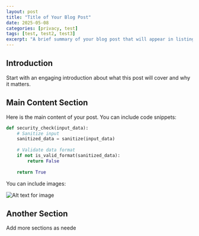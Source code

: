 ```yaml
---
layout: post
title: "Title of Your Blog Post"
date: 2025-05-08
categories: [privacy, test]
tags: [test, test2, test3]
excerpt: "A brief summary of your blog post that will appear in listings"
---
```


## Introduction

Start with an engaging introduction about what this post will cover and why it matters.

## Main Content Section

Here is the main content of your post. You can include code snippets:

```python
def security_check(input_data):
    # Sanitize input
    sanitized_data = sanitize(input_data)
    
    # Validate data format
    if not is_valid_format(sanitized_data):
        return False
        
    return True
```

You can include images:

![Alt text for image](/assets/images/your-image.png)

## Another Section

Add more sections as neede